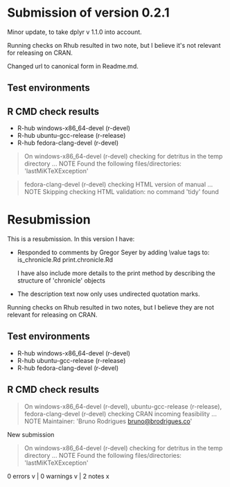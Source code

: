 # Submission of version 0.2.1

Minor update, to take dplyr v 1.1.0 into account.

Running checks on Rhub resulted in two note, but I believe it's not 
relevant for releasing on CRAN.

Changed url to canonical form in Readme.md.

## Test environments

## R CMD check results

- R-hub windows-x86_64-devel (r-devel)
- R-hub ubuntu-gcc-release (r-release)
- R-hub fedora-clang-devel (r-devel)


> On windows-x86_64-devel (r-devel)
  checking for detritus in the temp directory ... NOTE
  Found the following files/directories:
    'lastMiKTeXException'
    
> fedora-clang-devel (r-devel)
  checking HTML version of manual ... NOTE
  Skipping checking HTML validation: no command 'tidy' found


# Resubmission
This is a resubmission. In this version I have:

* Responded to comments by Gregor Seyer by adding \value tags to:
      is_chronicle.Rd
      print.chronicle.Rd
      
  I have also include more details to the print method by describing
  the structure of 'chronicle' objects
  
* The description text now only uses undirected quotation marks.

Running checks on Rhub resulted in two notes, but I believe they are not
relevant for releasing on CRAN.

## Test environments
- R-hub windows-x86_64-devel (r-devel)
- R-hub ubuntu-gcc-release (r-release)
- R-hub fedora-clang-devel (r-devel)

## R CMD check results
> On windows-x86_64-devel (r-devel), ubuntu-gcc-release (r-release), fedora-clang-devel (r-devel)
  checking CRAN incoming feasibility ... NOTE
  Maintainer: 'Bruno Rodrigues <bruno@brodrigues.co>'
  
  New submission

> On windows-x86_64-devel (r-devel)
  checking for detritus in the temp directory ... NOTE
  Found the following files/directories:
    'lastMiKTeXException'

0 errors v | 0 warnings v | 2 notes x
